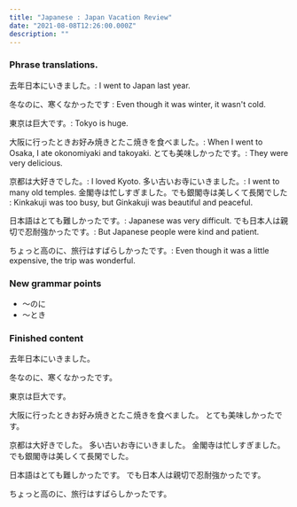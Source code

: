 ```yaml
---
title: "Japanese : Japan Vacation Review"
date: "2021-08-08T12:26:00.000Z"
description: ""
---
```


### Phrase translations. 

去年日本にいきました。: I went to Japan last year.

冬なのに、寒くなかったです : Even though it was winter, it wasn't cold.

東京は巨大です。: Tokyo is huge.

大阪に行ったときお好み焼きとたこ焼きを食べました。: When I went to Osaka, I ate okonomiyaki and takoyaki.
とても美味しかったです。: They were very delicious.

京都は大好きでした。: I loved Kyoto.
多い古いお寺にいきました。: I went to many old temples.
金閣寺は忙しすぎました。でも銀閣寺は美しくて長閑でした  : Kinkakuji was too busy, but Ginkakuji was beautiful and peaceful. 

日本語はとても難しかったです。: Japanese was very difficult.
でも日本人は親切で忍耐強かったです。: But Japanese people were kind and patient.

ちょっと高のに、旅行はすばらしかったです。: Even though it was a little expensive, the trip was wonderful.

### New grammar points

- 〜のに　
- 〜とき

### Finished content

去年日本にいきました。

冬なのに、寒くなかったです。

東京は巨大です。

大阪に行ったときお好み焼きとたこ焼きを食べました。
とても美味しかったです。

京都は大好きでした。
多い古いお寺にいきました。
金閣寺は忙しすぎました。でも銀閣寺は美しくて長閑でした。

日本語はとても難しかったです。
でも日本人は親切で忍耐強かったです。

ちょっと高のに、旅行はすばらしかったです。